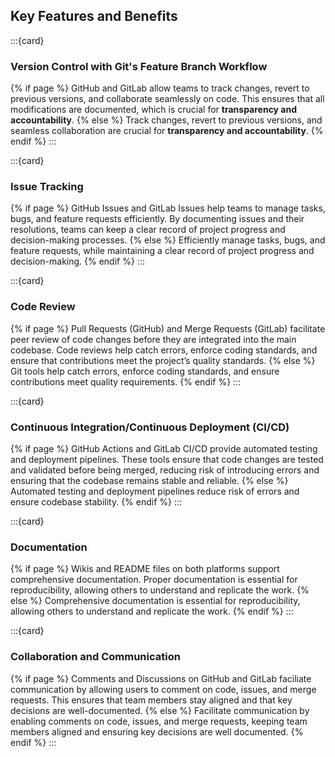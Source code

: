 ## Key Features and Benefits
:::{card}
### Version Control with Git's Feature Branch Workflow
{% if page %}
GitHub and GitLab allow teams to track changes, revert to previous versions, and collaborate seamlessly on code. 
This ensures that all modifications are documented, which is crucial for **transparency and accountability**.
{% else %}
Track changes, revert to previous versions, and seamless collaboration are crucial for **transparency and accountability**.
{% endif %}
:::

:::{card}
### Issue Tracking
{% if page %}
GitHub Issues and GitLab Issues help teams to manage tasks, bugs, and feature requests efficiently. By documenting issues and their resolutions, teams can keep a clear record of project progress and decision-making processes.
{% else %}
Efficiently manage tasks, bugs, and feature requests, while maintaining a clear record of project progress and decision-making.
{% endif %}
:::

:::{card}
### Code Review
{% if page %}
Pull Requests (GitHub) and Merge Requests (GitLab) facilitate peer review of code changes before they are integrated into the main codebase. Code reviews help catch errors, enforce coding standards, and ensure that contributions meet the project’s quality standards. 
{% else %}
Git tools help catch errors, enforce coding standards, and ensure contributions meet quality requirements.
{% endif %}
:::

:::{card}
### Continuous Integration/Continuous Deployment (CI/CD)
{% if page %}
GitHub Actions and GitLab CI/CD provide automated testing and deployment pipelines. These tools ensure that code changes are tested and validated before being merged, reducing risk of introducing errors and ensuring that the codebase remains stable and reliable.
{% else %}
Automated testing and deployment pipelines reduce risk of errors and ensure codebase stability.
{% endif %}
:::

:::{card}
### Documentation
{% if page %}
Wikis and README files on both platforms support comprehensive documentation. Proper documentation is essential for reproducibility, allowing others to understand and replicate the work.
{% else %}
Comprehensive documentation is essential for reproducibility, allowing others to understand and replicate the work.
{% endif %}
:::

:::{card}
### Collaboration and Communication
{% if page %}
Comments and Discussions on GitHub and GitLab faciliate communication by allowing users to comment on code, issues, and merge requests. This ensures that team members stay aligned and that key decisions are well-documented.
{% else %}
Facilitate communication by enabling comments on code, issues, and merge requests, keeping team members aligned and ensuring key decisions are well documented.
{% endif %}
:::
